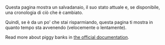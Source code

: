 Questa pagina mostra un salvadanaio, il suo stato attuale e, se disponibile, una cronologia di ciò che è cambiato.

Quindi, se è da un po' che stai risparmiando, questa pagina ti mostra in quanto tempo sta avvenendo (velocemente o lentamente).

Read more about piggy banks in [the official documentation](https://firefly-iii.readthedocs.io/en/latest/advanced/piggies.html).